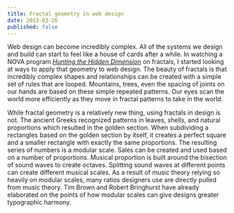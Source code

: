 ```yaml
---
title: Fractal geometry in web design
date: 2013-03-26
published: false
---
```


Web design can become incredibly complex. All of the systems we design and build can start to feel like a house of cards after a while. In watching a NOVA program [*Hunting the Hidden Dimension*](http://www.pbs.org/wgbh/nova/physics/hunting-hidden-dimension.html) on fractals, I started looking at ways to apply that geometry to web design. The beauty of fractals is that incredibly complex shapes and relationships can be created with a simple set of rules that are looped. Mountains, trees, even the spacing of joints on our hands are based on these simple repeated patterns. Our eyes scan the world more efficiently as they move in fractal patterns to take in the world.

While fractal geometry is a relatively new thing, using fractals in design is not. The ancient Greeks recognized patterns in leaves, shells, and natural proportions which resulted in the golden section. When subdividing a rectangles based on the golden section by itself, it creates a perfect square and a smaller rectangle with exactly the same proportions. The resulting series of numbers is a modular scale. Sales can be created and used based on a number of proportions. Musical proportion is built around the bisection of sound waves to create octaves. Splitting sound waves at different points can create different musical scales. As a result of music theory relying so heavily on modular scales, many ratios designers use are directly pulled from music theory. Tim Brown and Robert Bringhurst have already elaborated on the points of how modular scales can give designs greater typographic harmony.